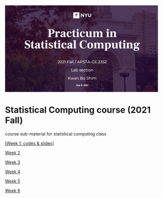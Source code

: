 ![main](main1.png)

# Statistical Computing course (2021 Fall)
course sub-material for statistical computing class

[ [Week 1: codes & slides] ](https://github.com/JosephKBS/21fall_statcomp/tree/main/w1)

[Week 2](https://github.com/JosephKBS/21fall_statcomp/tree/main/w2)

[Week 3](https://github.com/JosephKBS/21fall_statcomp/tree/main/w3)

[Week 4](https://github.com/JosephKBS/21fall_statcomp/tree/main/w4)

[Week 5](https://github.com/JosephKBS/21fall_statcomp/tree/main/w5)

[Week 6](https://github.com/JosephKBS/21fall_statcomp/tree/main/w6)


